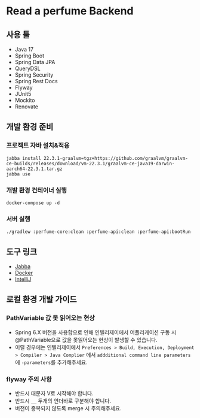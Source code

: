 # Read a perfume Backend

## 사용 툴
- Java 17
- Spring Boot
- Spring Data JPA
- QueryDSL
- Spring Security
- Spring Rest Docs
- Flyway
- JUnit5
- Mockito
- Renovate


## 개발 환경 준비

### 프로젝트 자바 설치&적용

```shell
jabba install 22.3.1-graalvm=tgz+https://github.com/graalvm/graalvm-ce-builds/releases/download/vm-22.3.1/graalvm-ce-java19-darwin-aarch64-22.3.1.tar.gz
jabba use
```

### 개발 환경 컨테이너 실행

```shell
docker-compose up -d
```

### 서버 실행

```shell
./gradlew :perfume-core:clean :perfume-api:clean :perfume-api:bootRun
```

## 도구 링크

- [Jabba](https://github.com/shyiko/jabba)
- [Docker](https://www.docker.com/)
- [IntelliJ](https://www.jetbrains.com/idea/)

## 로컬 환경 개발 가이드
### PathVariable 값 못 읽어오는 현상
- Spring 6.X 버전을 사용함으로 인해 인텔리제이에서 어플리케이션 구동 시 @PathVariable으로 값을 못읽어오는 현상이 발생할 수 있습니다.
- 이럴 경우에는 인텔리제이에서 `Preferences > Build, Execution, Deployment > Compiler > Java Complier` 에서 `addditional command line parameters`에 `-parameters`를 추가해주세요.

### flyway 주의 사항
- 반드시 대문자 V로 시작해야 합니다.
- 반드시 `__` 두개의 언더바로 구분해야 합니다.
- 버전이 중복되지 않도록 merge 시 주의해주세요. 
